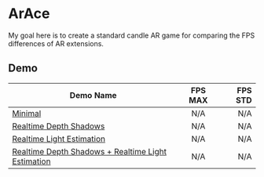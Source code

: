 # ArAce
My goal here is to create a standard candle AR game for comparing the FPS differences of AR extensions.

## Demo
| Demo Name        | FPS MAX           | FPS STD  |
| ------------- |:-------------:| -----:|
|[Minimal](https://graemeniedermayer.github.io/ArAce/index.html) |N/A |N/A |
|[Realtime Depth Shadows](https://graemeniedermayer.github.io/ArAce/depthShadows.html) |N/A |N/A |
|[Realtime Light Estimation](https://graemeniedermayer.github.io/ArAce/lightEstimation.html) |N/A |N/A |
|[Realtime Depth Shadows + Realtime Light Estimation](https://graemeniedermayer.github.io/ArAce/lightEstimationShadowEstimation.html) |N/A |N/A |
